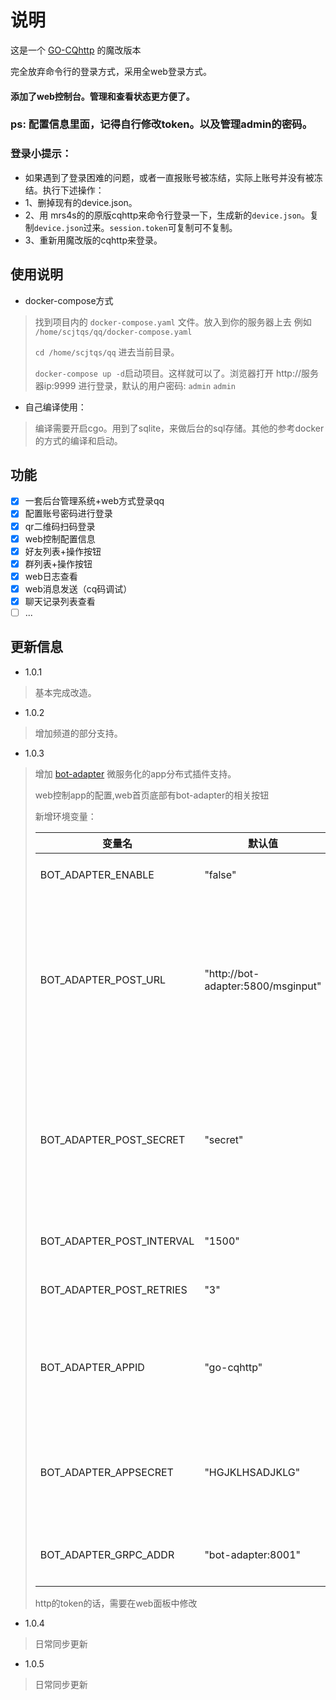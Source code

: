 # 说明

这是一个 [GO-CQhttp](https://github.com/Mrs4s/go-cqhttp) 的魔改版本

完全放弃命令行的登录方式，采用全web登录方式。

#### 添加了web控制台。管理和查看状态更方便了。

### ps: 配置信息里面，记得自行修改token。以及管理admin的密码。

### 登录小提示：
+ 如果遇到了登录困难的问题，或者一直报账号被冻结，实际上账号并没有被冻结。执行下述操作：
+ 1、删掉现有的device.json。
+ 2、用 mrs4s的的原版cqhttp来命令行登录一下，生成新的`device.json`。复制`device.json`过来。`session.token`可复制可不复制。
+ 3、重新用魔改版的cqhttp来登录。

## 使用说明

+ docker-compose方式

> 找到项目内的 `docker-compose.yaml` 文件。放入到你的服务器上去 例如 `/home/scjtqs/qq/docker-compose.yaml`
>
> `cd /home/scjtqs/qq` 进去当前目录。
>
> `docker-compose up -d`启动项目。这样就可以了。浏览器打开 http://服务器ip:9999 进行登录，默认的用户密码: `admin` `admin`
>

+ 自己编译使用：

> 编译需要开启cgo。用到了sqlite，来做后台的sql存储。其他的参考docker的方式的编译和启动。
>

## 功能

- [x] 一套后台管理系统+web方式登录qq
- [x] 配置账号密码进行登录
- [x] qr二维码扫码登录
- [x] web控制配置信息
- [x] 好友列表+操作按钮
- [x] 群列表+操作按钮
- [x] web日志查看
- [x] web消息发送（cq码调试）
- [x] 聊天记录列表查看
- [ ] ...

## 更新信息

+ 1.0.1

> 基本完成改造。

+ 1.0.2

> 增加频道的部分支持。
>

+ 1.0.3

> 增加 [bot-adapter](https://github.com/scjtqs2/bot_adapter) 微服务化的app分布式插件支持。
>
> web控制app的配置,web首页底部有bot-adapter的相关按钮
>
> 新增环境变量：
>
> |变量名|默认值|说明|
> |-----|-----|------|
> |BOT_ADAPTER_ENABLE | "false" | 是否启用bot-adapter|
> |BOT_ADAPTER_POST_URL |"http://bot-adapter:5800/msginput" | bot-adapter的接收post推送地址,这里配置后不用再http的config里面配置，会自动加入进去|
> |BOT_ADAPTER_POST_SECRET | "secret" | http的post的secret验证码，这里配置后不用再http的config里面配置，会自动加入进去|
> |BOT_ADAPTER_POST_INTERVAL | "1500" | http的post的重试间隔|
> |BOT_ADAPTER_POST_RETRIES | "3" | http的post的重试次数|
> |BOT_ADAPTER_APPID | "go-cqhttp" | bot-adapter侧给go-cqhttp配置的具备管理员权限的appID|
> |BOT_ADAPTER_APPSECRET | "HGJKLHSADJKLG" | bot-adapter侧给go-cqhttp配置的app对应的AppSecret|
> |BOT_ADAPTER_GRPC_ADDR | "bot-adapter:8001" | bot-adapter的grpc监听地址|
>
> http的token的话，需要在web面板中修改

+ 1.0.4
> 日常同步更新

+ 1.0.5
> 日常同步更新